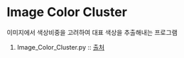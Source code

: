 # Image Color Cluster  
이미지에서 색상비중을 고려하여 대표 색상을 추출해내는 프로그램  

1) Image_Color_Cluster.py :: [출처](https://inyl.github.io/programming/2017/07/31/opencv_image_color_cluster.html?fbclid=IwAR3lilgOrYh-N7Qqso-1E4hb3XWV7dgy3VvONRBTFG-ceLxsjhrXg-Kwo-A)
